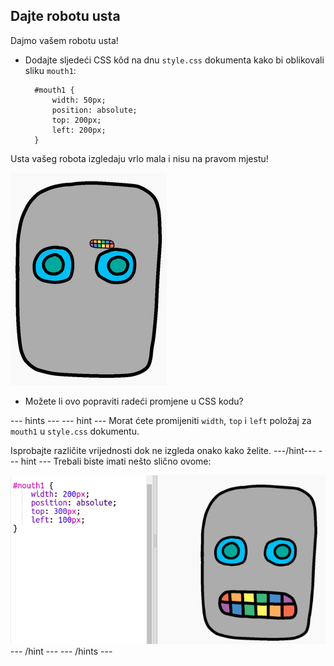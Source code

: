 ## Dajte robotu usta

Dajmo vašem robotu usta!

- Dodajte sljedeći CSS kôd na dnu `style.css` dokumenta kako bi oblikovali sliku `mouth1`:
    
        #mouth1 {
            width: 50px;
            position: absolute;
            top: 200px;
            left: 200px;
        }
        

Usta vašeg robota izgledaju vrlo mala i nisu na pravom mjestu!

![screenshot](images/robot-mouth.png)

- Možete li ovo popraviti radeći promjene u CSS kodu?

\--- hints \--- \--- hint \--- Morat ćete promijeniti `width`, `top` i `left` položaj za `mouth1` u `style.css` dokumentu.

Isprobajte različite vrijednosti dok ne izgleda onako kako želite. \---/hint\--- \--- hint \--- Trebali biste imati nešto slično ovome:

![screenshot](images/robot-mouth-code.png) \--- /hint \--- \--- /hints \---